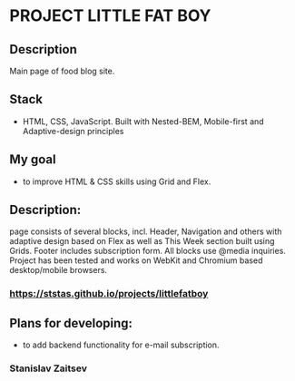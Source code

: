 # PROJECT LITTLE FAT BOY

## Description
 Main page of food blog site.

## Stack
 * HTML, CSS, JavaScript. Built with Nested-BEM, Mobile-first and Adaptive-design principles

## My goal
 * to improve HTML & CSS skills using Grid and Flex.

## Description:
 page consists of several blocks, incl. Header, Navigation and others with adaptive design based on Flex as well as This Week section   built using Grids. Footer includes subscription form. All blocks use @media inquiries. Project has been tested and works on WebKit and Chromium based desktop/mobile browsers.

### https://ststas.github.io/projects/littlefatboy

## Plans for developing:  
* to add backend functionality for e-mail subscription.

### Stanislav Zaitsev 
